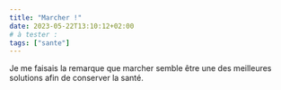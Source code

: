 ```yaml
---
title: "Marcher !"
date: 2023-05-22T13:10:12+02:00
# à tester :
tags: ["sante"]
---
```

Je me faisais la remarque que marcher semble être une des meilleures solutions afin de conserver la santé.
